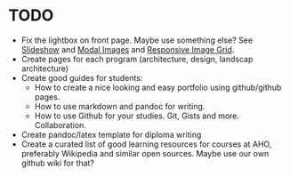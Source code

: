 # TODO

* Fix the lightbox on front page. Maybe use something else? See [Slideshow](https://www.w3schools.com/howto/howto_js_slideshow.asp) and [Modal Images](https://www.w3schools.com/howto/howto_css_modal_images.asp) and [Responsive Image Grid](https://www.w3schools.com/howto/howto_css_image_grid_responsive.asp).
* Create pages for each program (architecture, design, landscap architecture)
* Create good guides for students:
    - How to create a nice looking and easy portfolio using github/github pages.
    - How to use markdown and pandoc for writing.
    - How to use Github for your studies. Git, Gists and more. Collaboration.
* Create pandoc/latex template for diploma writing
* Create a curated list of good learning resources for courses at AHO, preferably 
  Wikipedia and similar open sources. Maybe use our own github wiki for that?

